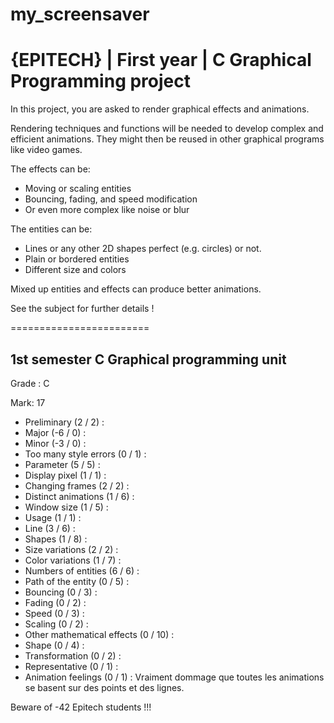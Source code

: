 # my_screensaver
# {EPITECH} | First year | C Graphical Programming project

In this project, you are asked to render graphical effects and animations.

Rendering techniques and functions will be needed to develop complex and efficient animations.
They might then be reused in other graphical programs like video games.

The effects can be:

  - Moving or scaling entities
  - Bouncing, fading, and speed modification
  - Or even more complex like noise or blur

The entities can be:

  - Lines or any other 2D shapes perfect (e.g. circles) or not.
  - Plain or bordered entities
  - Different size and colors

Mixed up entities and effects can produce better animations.

See the subject for further details !

========================

## 1st semester C Graphical programming unit

Grade : C

Mark: 17

- Preliminary (2 / 2) :
- Major (-6 / 0) :
- Minor (-3 / 0) :
- Too many style errors (0 / 1) :
- Parameter (5 / 5) :
- Display pixel (1 / 1) :
- Changing frames (2 / 2) :
- Distinct animations (1 / 6) :
- Window size (1 / 5) :
- Usage (1 / 1) :
- Line (3 / 6) :
- Shapes (1 / 8) :
- Size variations (2 / 2) :
- Color variations (1 / 7) :
- Numbers of entities (6 / 6) :
- Path of the entity (0 / 5) :
- Bouncing (0 / 3) :
- Fading (0 / 2) :
- Speed (0 / 3) :
- Scaling (0 / 2) :
- Other mathematical effects (0 / 10) :
- Shape (0 / 4) :
- Transformation (0 / 2) :
- Representative (0 / 1) :
- Animation feelings (0 / 1) : Vraiment dommage que toutes les animations se basent sur des points et des lignes.

Beware of -42 Epitech students !!!

